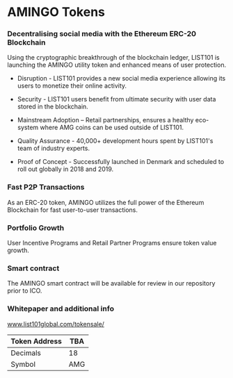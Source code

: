 # AMINGO Tokens
### Decentralising social media with the Ethereum ERC-20 Blockchain

Using the cryptographic breakthrough of the blockchain ledger, LIST101 is launching the AMINGO utility token and enhanced means of user protection.

* Disruption - LIST101 provides a new social media experience allowing its users to monetize their online activity.

* Security - LIST101 users benefit from ultimate security with user data stored in the blockchain.

* Mainstream Adoption – Retail partnerships, ensures a healthy eco-system where AMG coins can be used outside of LIST101. 

* Quality Assurance - 40,000+ development hours spent by LIST101's team of industry experts.

* Proof of Concept - Successfully launched in Denmark and scheduled to roll out globally in 2018 and 2019.


### Fast P2P Transactions

As an ERC-20 token, AMINGO utilizes the full power of the Ethereum Blockchain for fast user-to-user transactions.

### Portfolio Growth

User Incentive Programs and Retail Partner Programs ensure token value growth.

### Smart contract

The AMINGO smart contract will be available for review in our repository prior to ICO.

### Whitepaper and additional info

www.list101global.com/tokensale/




Token Address | TBA
------------ | -------------
Decimals | 18
Symbol | AMG
